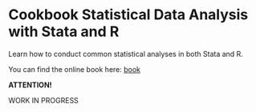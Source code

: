 # **Cookbook Statistical Data Analysis with Stata and R**

Learn how to conduct common statistical analyses in both Stata and R.

You can find the online book here: [book](https://olivethree.github.io/stata2r/)

**ATTENTION!**

WORK IN PROGRESS
